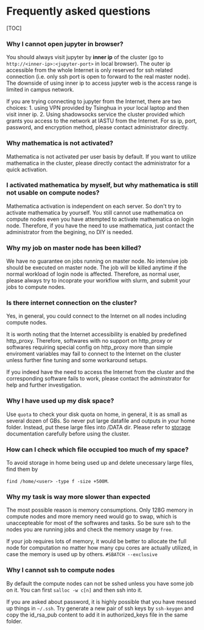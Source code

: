 # Frequently asked questions

[TOC]

### Why I cannot open jupyter in browser?

You should always visit jupyter by **inner ip** of the cluster (go to `http://<inner-ip>:<jupyter-port>` in local browser). The outer ip accessible from the whole Internet is only reserved for ssh related connection (i.e. only ssh port is open to forward to the real master node). The downside of using inner ip to access jupyter web is the access range is limited in campus network.

If you are trying connecting to jupyter from the Internet, there are two choices: 1. using VPN provided by Tsinghua in your local laptop and then visit inner ip. 2. Using shadowsocks service the cluster provided which grants you access to the network at IASTU from the Internet. For ss ip, port, password, and encryption method, please contact administrator directly.

### Why mathematica is not activated?

Mathematica is not activated per user basis by default. If you want to utilize mathematica in the cluster, please directly contact the administrator for a quick activation.

### I activated mathematica by myself, but why mathematica is still not usable on compute nodes?

Mathematica activation is independent on each server. So don't try to activate mathematica by yourself. You still cannot use mathematica on compute nodes even you have attempted to activate mathematica on login node. Therefore, if you have the need to use mathematica, just contact the administrator from the begining, no DIY is needed.

### Why my job on master node has been killed?

We have no guarantee on jobs running on master node. No intensive job should be executed on master node. The job will be killed anytime if the normal workload of login node is affected. Therefore, as normal user, please always try to incoprate your workflow with slurm, and submit your jobs to compute nodes.

### Is there internet connection on the cluster?

Yes, in general, you could connect to the Internet on all nodes including compute nodes. 

It is worth noting that the Internet accessibility is enabled by predefined http_proxy. Therefore, softwares with no support on http_proxy or softwares requiring special config on http_proxy more than simple enviroment variables may fail to connect to the Internet on the cluster unless further fine tuning and some workaround setups.

If you indeed have the need to access the Internet from the cluster and the corresponding software fails to work, please contact the adminstrator for help and further investigation.

### Why I have used up my disk space?

Use `quota` to check your disk quota on home, in general, it is as small as several dozen of GBs. So never put large datafile and outputs in your home folder. Instead, put these large files into /DATA dir. Please refer to [storage](/users/basics/storage.md) documentation carefully before using the cluster.

### How can I check which file occupied too much of my space?

To avoid storage in home being used up and delete unecessary large files, find them by

`find /home/<user> -type f -size +500M`.

### Why my task is way more slower than expected

The most possible reason is memory consumptions. Only 128G memory in compute nodes and more memory need would go to swap, which is unaccepteable for most of the softwares and tasks. So be sure ssh to the nodes you are running jobs and check the memory usage by `free`.

If your job requires lots of memory, it would be better to allocate the full node for computation no matter how many cpu cores are actually utilized, in case the memory is used up by others. `#SBATCH --exclusive`

### Why I cannot ssh to compute nodes

By default the compute nodes can not be sshed unless you have some job on it. You can first `salloc -w c[n]` and then ssh into it.

If you are asked about password, it is highly possible that you have messed up things in `~/.ssh`. Try generate a new pair of ssh keys by `ssh-keygen` and copy the id_rsa_pub content to add it in authorized_keys file in the same folder.